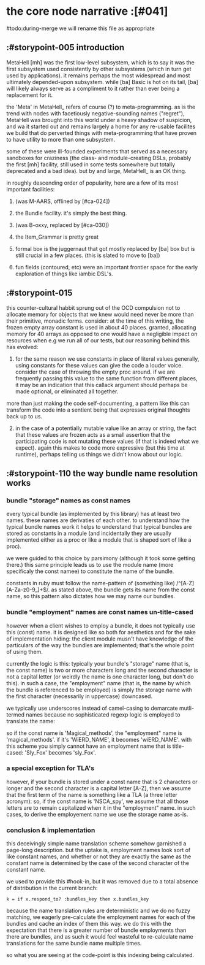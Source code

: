 # the core node narrative :[#041]
#todo:during-merge we will rename this file as appropriate

## :#storypoint-005 introduction

MetaHell [mh] was the first low-level subsystem, which is to say it was the
first subsystem used consistently by other subsystems (which in turn get used
by applications). it remains perhaps the most widespread and most ultimately
depended-upon subsystem. while [ba] Basic is hot on its tail, [ba] will likely
always serve as a compliment to it rather than ever being a replacement for it.

the 'Meta' in MetaHell_ refers of course (?) to meta-programming. as is the
trend with nodes with facetiously negative-sounding names ("regret"),
MetaHell was brought into this world under a heavy shadow of suspicion, and
wa
 it started
out and remains largely a home for any re-usable facilites we build that do
perverted things with meta-programming that have proven to have utility to
more than one subsystem.

some of these were ill-founded experiments that served as a necessary
sandboxes for craziness (the class- and module-creating DSLs, probably the
first [mh] facility, still used in some tests somewhere but totally deprecated
and a bad idea). but by and large, MetaHell_ is an OK thing.


in roughly descending order of popularity, here are a few of its most
important facilities:

1. (was M-AARS, offlined by [#ca-024])

2. the Bundle facility. it's simply the best thing.

3. (was B-oxxy, replaced by [#ca-030])

4. the Item_Grammar is pretty great

5. formal box is the juggernaut that got mostly replaced by [ba] box but is
   still crucial in a few places. (this is slated to move to [ba])

6. fun fields (contoured, etc) were an important frontier space for the
   early exploration of things like iambic DSL's.



## :#storypoint-015

this counter-cultural habbit sprung out of the OCD compulsion not to allocate
memory for objects that we knew would need never be more than their primitive,
monadic forms. consider: at the time of this writing, the frozen empty array
constant is used in about 40 places. granted, allocating memory for 40 arrays
as opposed to one would have a negligible impact on resources when e.g we run
all of our tests, but our reasoning behind this has evolved:

1) for the same reason we use constants in place of literal values generally,
using constants for these values can give the code a louder voice. consider
the case of throwing the empty proc around. if we are frequently passing this
value to the same function from different places, it may be an indication that
this callack argument should perhaps be made optional, or eliminated all
together.

more than just making the code self-documenting, a pattern like this can
transform the code into a sentient being that expresses original thoughts back
up to us.

2) in the case of a potentially mutable value like an array or string, the
fact that these values are frozen acts as a small assertion that the
participating code is not mutating these values (if that is indeed what we
expect). again this makes to code more expressive (but this time at runtime),
perhaps telling us things we didn't know about our logic.



## :#storypoint-110 the way bundle name resolution works

### bundle "storage" names as const names

every typical bundle (as implemented by this library) has at least two names.
these names are derivaties of each other. to understand how the typical bundle
names work it helps to understand that typical bundles are stored as
constants in a module (and incidentally they are usually implemented either as
a proc or like a module that is shaped sort of like a proc).

we were guided to this choice by parsimony (although it took some getting
there.) this same principle leads us to use the module name (more specificaly
the const namee) to constitute the name of the bundle.

constants in ruby must follow the name-pattern of (something like)
/^[A-Z][A-Za-z0-9_]+$/. as stated above, the bundle gets its name from the
const name, so this pattern also dictates how we may name our bundles.

### bundle "employment" names are const names un-title-cased

however when a client wishes to employ a bundle, it does not typically use
this (const) name. it is designed like so both for aesthetics and for the
sake of implementation hiding: the client module musn't have knowledge of the
particulars of the way the bundles are implemented; that's the whole point of
using them.

currently the logic is this: typically your bundle's "storage" name (that is,
the const name) is two or more characters long and the second character is not
a capital letter (or weirdly the name is one character long, but don't do
this). in such a case, the "employment" name (that is, the name by which the
bundle is referenced to be employed) is simply the storage name with the
first character (necessarily in uppercase) downcased.

we typically use underscores instead of camel-casing to demarcate mutli-termed
names because no sophisticated regexp logic is employed to translate the
name:

so if the const name is 'Magical_methods', the "employment" name is
'magical_methods'. if it's 'WiERD_NAME', it becomes 'wiERD_NAME'. with this
scheme you simply cannot have an employment name that is title-cased:
'Sly_Fox' becomes 'sly_Fox'.

### a special exception for TLA's

however, if your bundle is stored under a const name that is 2 characters or
longer and the second character is a capital letter [A-Z], then we assume that
the first term of the name is something like a TLA (a three letter acronym):
so, if the const name is 'NSCA_spy', we assume that all those letters are to
remain capitalized when it in the "employment" name. in such cases, to derive
the employement name we use the storage name as-is.

### conclusion & implementation

this deceivingly simple name translation scheme somehow garnished a page-long
description. but the uptake is, employment names look sort of like constant
names, and whether or not they are exactly the same as the constant name is
determined by the case of the second character of the constant name.

we used to provide this #hook-in, but it was removed due to a total absence of
distribution in the current branch:

    k = if x.respond_to? :bundles_key then x.bundles_key

because the name translation rules are deterministic and we do no fuzzy
matching, we eagerly pre-calculate the employment names for each of the
bundles and cache an index of them this way. we do this with the expectation
that there is a greater number of bundle employments than there are bundles,
and as such it would feel wasteful to re-calculate name translations for the
same bundle name multiple times.

so what you are seeing at the code-point is this indexing being calculated.
